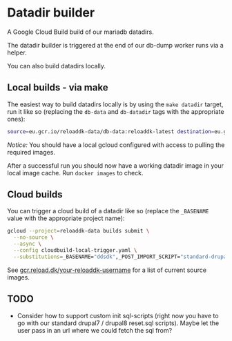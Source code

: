 # Datadir builder
A Google Cloud Build build of our mariadb datadirs.

The datadir builder is triggered at the end of our db-dump worker runs via a helper.

You can also build datadirs locally.

## Local builds - via make
The easiest way to build datadirs locally is by using the `make datadir` target, run it like so (replacing the `db-data` and `db-datadir` tags with the appropriate ones):
```bash
source=eu.gcr.io/reloaddk-data/db-data:reloaddk-latest destination=eu.gcr.io/reloaddk-data/db-datadir:reloaddk-latest init=standard-drupal8 make datadir
```

*Notice:* You should have a local gcloud configured with access to pulling the required images.

After a successful run you should now have a working datadir image in your local image cache. Run `docker images` to check.

## Cloud builds
You can trigger a cloud build of a datadir like so (replace the `_BASENAME` value with the appropriate project name):
```bash
gcloud --project=reloaddk-data builds submit \
  --no-source \
  --async \
  --config cloudbuild-local-trigger.yaml \
  --substitutions=_BASENAME="ddsdk",_POST_IMPORT_SCRIPT="standard-drupal8"
```
See [gcr.reload.dk/your-reloaddk-username](http://gcr.reload.dk/) for a list of current source images.

## TODO
- Consider how to support custom init sql-scripts (right now you have to go with our standard drupal7 / drupal8 reset.sql scripts). Maybe let the user pass in an url where we could fetch the sql from?
